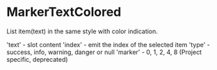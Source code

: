 # MarkerTextColored

List item(text) in the same style with color indication.

'text' - slot content
'index' - emit the index of the selected item
'type' - success, info, warning, danger or null
'marker' - 0, 1, 2, 4, 8 (Project specific, deprecated)
